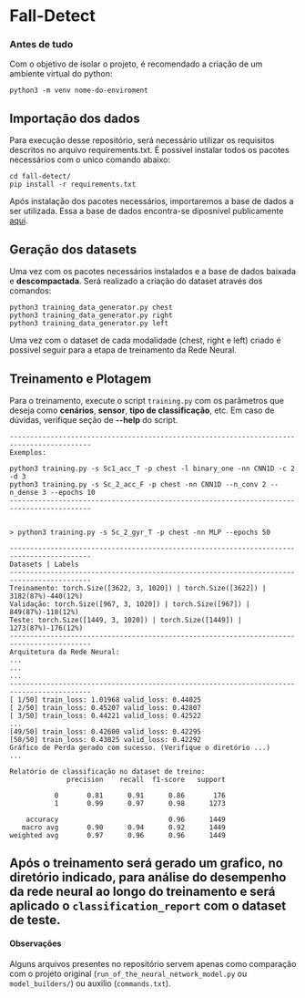 # Fall-Detect

### Antes de tudo
Com o objetivo de isolar o projeto, é recomendado a criação de um ambiente virtual do python:

```
python3 -m venv nome-do-enviroment
```

## Importação dos dados

Para execução desse repositório, será necessário utilizar os requisitos descritos no arquivo requirements.txt. É possivel instalar todos os pacotes necessários com o unico comando abaixo:

```
cd fall-detect/
pip install -r requirements.txt
```

Após instalação dos pacotes necessários, importaremos a base de dados a ser utilizada. Essa a base de dados encontra-se diposnível publicamente [aqui](https://zenodo.org/records/12760391). 

## Geração dos datasets 

Uma vez com os pacotes necessários instalados e a base de dados baixada e **descompactada**. Será realizado a criação do dataset através dos comandos:
```
python3 training_data_generator.py chest
python3 training_data_generator.py right
python3 training_data_generator.py left
```

Uma vez com o dataset de cada modalidade (chest, right e left) criado é possivel seguir para a etapa de treinamento da Rede Neural.

## Treinamento e Plotagem 
Para o treinamento, execute o script `training.py` com os parâmetros que deseja como **cenários**, **sensor**, **tipo de classificação**, etc. Em caso de dúvidas, verifique seção de **--help** do script.

```
------------------------------------------------------------------------------------------
Exemplos: 

python3 training.py -s Sc1_acc_T -p chest -l binary_one -nn CNN1D -c 2 -d 3
python3 training.py -s Sc_2_acc_F -p chest -nn CNN1D --n_conv 2 --n_dense 3 --epochs 10
------------------------------------------------------------------------------------------


> python3 training.py -s Sc_2_gyr_T -p chest -nn MLP --epochs 50

------------------------------------------------------------------------------------------
Datasets | Labels
------------------------------------------------------------------------------------------
Treinamento: torch.Size([3622, 3, 1020]) | torch.Size([3622]) | 3182(87%)-440(12%)
Validação: torch.Size([967, 3, 1020]) | torch.Size([967]) | 849(87%)-118(12%)
Teste: torch.Size([1449, 3, 1020]) | torch.Size([1449]) | 1273(87%)-176(12%)
------------------------------------------------------------------------------------------
Arquitetura da Rede Neural: 
...
...
...
------------------------------------------------------------------------------------------
[ 1/50] train_loss: 1.01968 valid_loss: 0.44025
[ 2/50] train_loss: 0.45207 valid_loss: 0.42807
[ 3/50] train_loss: 0.44221 valid_loss: 0.42522
...
[49/50] train_loss: 0.42600 valid_loss: 0.42295
[50/50] train_loss: 0.43025 valid_loss: 0.42292
Gráfico de Perda gerado com sucesso. (Verifique o diretório ...)
...

Relatório de classificação no dataset de treino:
              precision    recall  f1-score   support

           0       0.81      0.91      0.86       176
           1       0.99      0.97      0.98      1273

    accuracy                           0.96      1449
   macro avg       0.90      0.94      0.92      1449
weighted avg       0.97      0.96      0.96      1449

```

Após o treinamento será gerado um grafico, no diretório indicado, para análise do desempenho da rede neural ao longo do treinamento e será aplicado o `classification_report` com o dataset de teste.
---

#### Observações
Alguns arquivos presentes no repositório servem apenas como comparação com o projeto original (`run_of_the_neural_network_model.py` ou `model_builders/`) ou auxilio (`commands.txt`).